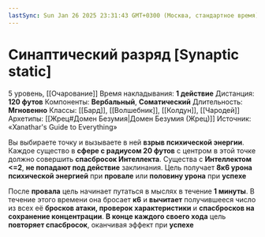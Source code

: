 ```yaml
---
lastSync: Sun Jan 26 2025 23:31:43 GMT+0300 (Москва, стандартное время)
---
```

# Синаптический разряд [Synaptic static]
5 уровень, [[Очарование]]
Время накладывания: **1 действие**
Дистанция: **120 футов**
Компоненты: **Вербальный**, **Соматический**
Длительность: **Мгновенно**
Классы: [[Бард]], [[Волшебник]], [[Колдун]], [[Чародей]]
Архетипы: [[Жрец#Домен Безумия|Домен Безумия (Жрец)]]
Источник: «Xanathar's Guide to Everything»

Вы выбираете точку и вызываете в ней **взрыв психической энергии**. Каждое существо в **сфере с радиусом 20 футов** с центром в этой точке должно совершить **спасбросок Интеллекта**. Существа с **Интеллектом <=2**, **не попадают под действие** заклинания. Цель получает **8к6 урона психической энергией** при **провале** или **половину урона** при **успехе**

После **провала** цель начинает путаться в мыслях в течение **1 минуты**. В течение этого времени она бросает **к6** и **вычитает** получившееся число из всех её **бросков атаки, проверок характеристики** и **спасбросков на сохранение концентрации**. **В конце каждого своего хода** цель **повторяет спасбросок**, оканчивая эффект при **успехе**